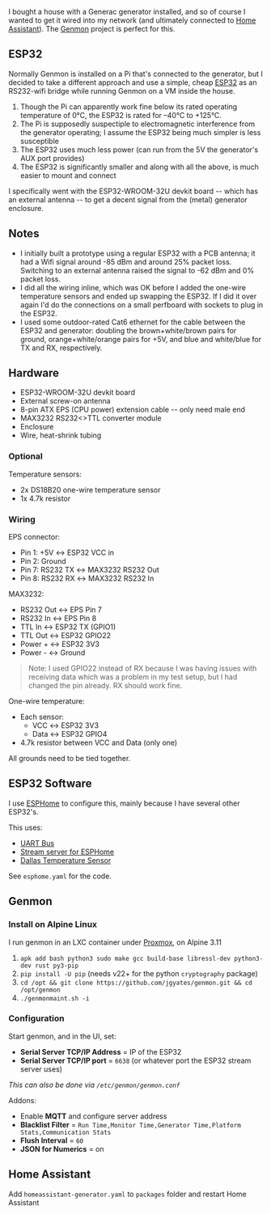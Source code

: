 I bought a house with a Generac generator installed, and so of course I wanted to get it wired into my network (and ultimately connected to [Home Assistant](https://www.home-assistant.io/)). The [Genmon](https://github.com/jgyates/genmon) project is perfect for this.

## ESP32

Normally Genmon is installed on a Pi that's connected to the generator, but I decided to take a different approach and use a simple, cheap [ESP32](https://www.espressif.com/en/products/socs/esp32) as an RS232-wifi bridge while running Genmon on a VM inside the house.

1. Though the Pi can apparently work fine below its rated operating temperature of 0°C, the ESP32 is rated for –40°C to +125°C. 
2. The Pi is supposedly suspectiple to electromagnetic interference from the generator operating; I assume the ESP32 being much simpler is less susceptible 
3. The ESP32 uses much less power (can run from the 5V the generator's AUX port provides)
4. The ESP32 is significantly smaller and along with all the above, is much easier to mount and connect

I specifically went with the ESP32-WROOM-32U devkit board -- which has an external antenna -- to get a decent signal from the (metal) generator enclosure.

## Notes

* I initially built a prototype using a regular ESP32 with a PCB antenna; it had a Wifi signal around -85 dBm and around 25% packet loss. Switching to an external antenna raised the signal to -62 dBm and 0% packet loss.
* I did all the wiring inline, which was OK before I added the one-wire temperature sensors and ended up swapping the ESP32. If I did it over again I'd do the connections on a small perfboard with sockets to plug in the ESP32.
* I used some outdoor-rated Cat6 ethernet for the cable between the ESP32 and generator: doubling the brown+white/brown pairs for ground, orange+white/orange pairs for +5V, and blue and white/blue for TX and RX, respectively.

## Hardware

* ESP32-WROOM-32U devkit board
* External screw-on antenna
* 8-pin ATX EPS (CPU power) extension cable -- only need male end
* MAX3232 RS232<>TTL converter module
* Enclosure
* Wire, heat-shrink tubing

### Optional

Temperature sensors:

* 2x DS18B20 one-wire temperature sensor
* 1x 4.7k resistor

### Wiring

EPS connector:

* Pin 1: +5V ↔ ESP32 VCC in
* Pin 2: Ground
* Pin 7: RS232 TX ↔ MAX3232 RS232 Out
* Pin 8: RS232 RX ↔ MAX3232 RS232 In

MAX3232:

* RS232 Out ↔ EPS Pin 7
* RS232 In ↔ EPS Pin 8
* TTL In ↔ ESP32 TX (GPIO1)
* TTL Out ↔ ESP32 GPIO22
* Power + ↔ ESP32 3V3
* Power - ↔ Ground

> Note: I used GPIO22 instead of RX because I was having issues with receiving data which was a problem in my test setup, but I had changed the pin already. RX should work fine.

One-wire temperature:

* Each sensor:
  * VCC ↔ ESP32 3V3
  * Data ↔ ESP32 GPIO4
* 4.7k resistor between VCC and Data (only one)

All grounds need to be tied together.

## ESP32 Software

I use [ESPHome](https://esphome.io/) to configure this, mainly because I have several other ESP32's.

This uses:
* [UART Bus](https://esphome.io/components/uart.html)
* [Stream server for ESPHome
](https://github.com/oxan/esphome-stream-server)
* [Dallas Temperature Sensor
](https://esphome.io/components/sensor/dallas.html)

See `esphome.yaml` for the code.

## Genmon

### Install on Alpine Linux

I run genmon in an LXC container under [Proxmox](https://www.proxmox.com/), on Alpine 3.11

1. `apk add bash python3 sudo make gcc build-base libressl-dev python3-dev rust py3-pip`
2. `pip install -U pip` (needs v22+ for the python `cryptography` package)
3. `cd /opt && git clone https://github.com/jgyates/genmon.git && cd /opt/genmon`
4. `./genmonmaint.sh -i`
 
### Configuration

Start genmon, and in the UI, set:

* **Serial Server TCP/IP Address** = IP of the ESP32
* **Serial Server TCP/IP port** = `6638` (or whatever port the ESP32 stream server uses)

_This can also be done via `/etc/genmon/genmon.conf`_

Addons:

* Enable **MQTT** and configure server address
* **Blacklist Filter** = `Run Time,Monitor Time,Generator Time,Platform Stats,Communication Stats`
* **Flush Interval** = `60`
* **JSON for Numerics** = on

## Home Assistant

Add `homeassistant-generator.yaml` to `packages` folder and restart Home Assistant

